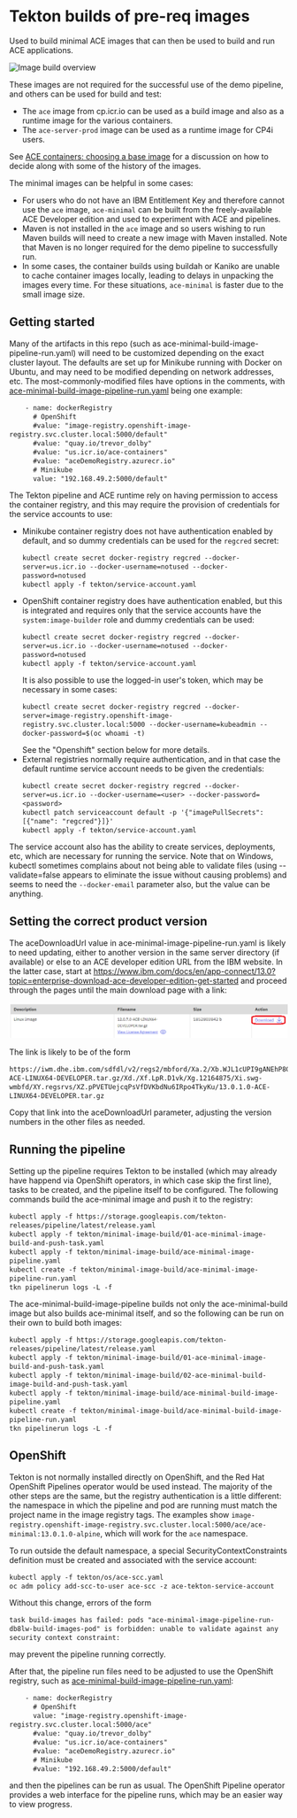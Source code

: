 # Tekton builds of pre-req images

Used to build minimal ACE images that can then be used to build and run ACE applications.

![Image build overview](ace-demo-pipeline-tekton-2.png)

These images are not required for the successful use of the demo pipeline, and 
others can be used for build and test:

- The `ace` image from cp.icr.io can be used as a build image and also as a runtime 
  image for the various containers.
- The `ace-server-prod` image can be used as a runtime image for CP4i users.

See [ACE containers: choosing a base image](https://community.ibm.com/community/user/integration/blogs/trevor-dolby/2024/02/05/ace-containers-choosing-a-base-image)
for a discussion on how to decide along with some of the history of the images.

The minimal images can be helpful in some cases:

- For users who do not have an IBM Entitlement Key and therefore cannot use the 
  `ace` image, `ace-minimal` can be built from the freely-available ACE Developer
  edition and used to experiment with ACE and pipelines.
- Maven is not installed in the `ace` image and so users wishing to run Maven 
  builds will need to create a new image with Maven installed. Note that Maven is
  no longer required for the demo pipeline to successfully run. 
- In some cases, the container builds using buildah or Kaniko are unable to cache
  container images locally, leading to delays in unpacking the images every time.
  For these situations, `ace-minimal` is faster due to the small image size.

## Getting started

Many of the artifacts in this repo (such as ace-minimal-build-image-pipeline-run.yaml) will need to be 
customized depending on the exact cluster layout. The defaults are set up for Minikube running with Docker
on Ubuntu, and may need to be modified depending on network addresses, etc. The most-commonly-modified 
files have options in the comments, with [ace-minimal-build-image-pipeline-run.yaml](ace-minimal-build-image-pipeline-run.yaml)
being one example:
```
    - name: dockerRegistry
      # OpenShift
      #value: "image-registry.openshift-image-registry.svc.cluster.local:5000/default"
      #value: "quay.io/trevor_dolby"
      #value: "us.icr.io/ace-containers"
      #value: "aceDemoRegistry.azurecr.io"
      # Minikube
      value: "192.168.49.2:5000/default"
```

The Tekton pipeline and ACE runtime rely on having permission to access the container registry,
and this may require the provision of credentials for the service accounts to use:

- Minikube container registry does not have authentication enabled by default, and so dummy
credentials can be used for the `regcred` secret:
  ```
  kubectl create secret docker-registry regcred --docker-server=us.icr.io --docker-username=notused --docker-password=notused
  kubectl apply -f tekton/service-account.yaml
  ```
- OpenShift container registry does have authentication enabled, but this is integrated and requires
only that the service accounts have the `system:image-builder` role and dummy credentials can be used:
  ```
  kubectl create secret docker-registry regcred --docker-server=us.icr.io --docker-username=notused --docker-password=notused
  kubectl apply -f tekton/service-account.yaml
  ```
  It is also possible to use the logged-in user's token, which may be necessary in some cases:
  ```
  kubectl create secret docker-registry regcred --docker-server=image-registry.openshift-image-registry.svc.cluster.local:5000 --docker-username=kubeadmin --docker-password=$(oc whoami -t)
  ```
  See the "Openshift" section below for more details.
- External registries normally require authentication, and in that case the default runtime 
service account needs to be given the credentials:
  ```
  kubectl create secret docker-registry regcred --docker-server=us.icr.io --docker-username=<user> --docker-password=<password>
  kubectl patch serviceaccount default -p '{"imagePullSecrets": [{"name": "regcred"}]}'
  kubectl apply -f tekton/service-account.yaml
  ```
The service account also has the ability to create services, deployments, etc, which are necessary for running the service. 
Note that on Windows, kubectl sometimes complains about not being able to validate files (using --validate=false appears to 
eliminate the issue without causing problems) and seems to need the `--docker-email` parameter also, but the value can be anything.

## Setting the correct product version

The aceDownloadUrl value in ace-minimal-image-pipeline-run.yaml is likely to need updating, either to another version
in the same server directory (if available) or else to an ACE developer edition URL from the IBM website. In the latter
case, start at https://www.ibm.com/docs/en/app-connect/13.0?topic=enterprise-download-ace-developer-edition-get-started
and proceed through the pages until the main download page with a link: 

![download page](ace-dev-edition-download.png)

The link is likely to be of the form
```
https://iwm.dhe.ibm.com/sdfdl/v2/regs2/mbford/Xa.2/Xb.WJL1cUPI9gANEhP8GuPD_qX1rj6x5R4yTUM7s_C2ue8/Xc.13.0.1.0-ACE-LINUX64-DEVELOPER.tar.gz/Xd./Xf.LpR.D1vk/Xg.12164875/Xi.swg-wmbfd/XY.regsrvs/XZ.pPVETUejcqPsVfDVKbdNu6IRpo4TkyKu/13.0.1.0-ACE-LINUX64-DEVELOPER.tar.gz
```
Copy that link into the aceDownloadUrl parameter, adjusting the version numbers in the other files as needed.

## Running the pipeline

Setting up the pipeline requires Tekton to be installed (which may already have happend via OpenShift operators, in which case
skip the first line), tasks to be created, and the pipeline itself to be configured. The following commands build the ace-minimal
image and push it to the registry:
```
kubectl apply -f https://storage.googleapis.com/tekton-releases/pipeline/latest/release.yaml
kubectl apply -f tekton/minimal-image-build/01-ace-minimal-image-build-and-push-task.yaml
kubectl apply -f tekton/minimal-image-build/ace-minimal-image-pipeline.yaml
kubectl create -f tekton/minimal-image-build/ace-minimal-image-pipeline-run.yaml
tkn pipelinerun logs -L -f
```

The ace-minimal-build-image-pipeline builds not only the ace-minimal-build image but also
builds ace-minimal itself, and so the following can be run on their own to build both images:
```
kubectl apply -f https://storage.googleapis.com/tekton-releases/pipeline/latest/release.yaml
kubectl apply -f tekton/minimal-image-build/01-ace-minimal-image-build-and-push-task.yaml
kubectl apply -f tekton/minimal-image-build/02-ace-minimal-build-image-build-and-push-task.yaml
kubectl apply -f tekton/minimal-image-build/ace-minimal-build-image-pipeline.yaml
kubectl create -f tekton/minimal-image-build/ace-minimal-build-image-pipeline-run.yaml
tkn pipelinerun logs -L -f
```

## OpenShift

Tekton is not normally installed directly on OpenShift, and the Red Hat OpenShift Pipelines operator
would be used instead. The majority of the other steps are the same, but the registry authentication is 
a little different: the namespace in which the pipeline and pod are running must match the project
name in the image registry tags. The examples show 
`image-registry.openshift-image-registry.svc.cluster.local:5000/ace/ace-minimal:13.0.1.0-alpine`,
which will work for the `ace` namespace.

To run outside the default namespace, a special SecurityContextConstraints definition must be created
and associated with the service account:
```
kubectl apply -f tekton/os/ace-scc.yaml
oc adm policy add-scc-to-user ace-scc -z ace-tekton-service-account
```
Without this change, errors of the form
```
task build-images has failed: pods "ace-minimal-image-pipeline-run-db8lw-build-images-pod" is forbidden: unable to validate against any security context constraint: 
```
may prevent the pipeline running correctly.

After that, the pipeline run files need to be adjusted to use the OpenShift registry, such 
as [ace-minimal-build-image-pipeline-run.yaml](ace-minimal-build-image-pipeline-run.yaml):
```
    - name: dockerRegistry
      # OpenShift
      value: "image-registry.openshift-image-registry.svc.cluster.local:5000/ace"
      #value: "quay.io/trevor_dolby"
      #value: "us.icr.io/ace-containers"
      #value: "aceDemoRegistry.azurecr.io"
      # Minikube
      #value: "192.168.49.2:5000/default"
```
and then the pipelines can be run as usual. The OpenShift Pipeline operator provides a 
web interface for the pipeline runs, which may be an easier way to view progress.